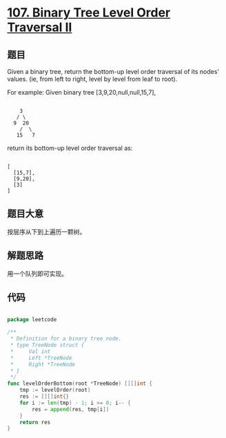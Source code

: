 # [107. Binary Tree Level Order Traversal II](https://leetcode.com/problems/binary-tree-level-order-traversal-ii/)

## 题目

Given a binary tree, return the bottom-up level order traversal of its nodes' values. (ie, from left to right, level by level from leaf to root).

For example:
Given binary tree [3,9,20,null,null,15,7],

```

    3
   / \
  9  20
    /  \
   15   7

```

return its bottom-up level order traversal as:


```

[
  [15,7],
  [9,20],
  [3]
]

```
 

## 题目大意

按层序从下到上遍历一颗树。

## 解题思路

用一个队列即可实现。





## 代码

```go

package leetcode

/**
 * Definition for a binary tree node.
 * type TreeNode struct {
 *     Val int
 *     Left *TreeNode
 *     Right *TreeNode
 * }
 */
func levelOrderBottom(root *TreeNode) [][]int {
	tmp := levelOrder(root)
	res := [][]int{}
	for i := len(tmp) - 1; i >= 0; i-- {
		res = append(res, tmp[i])
	}
	return res
}

```